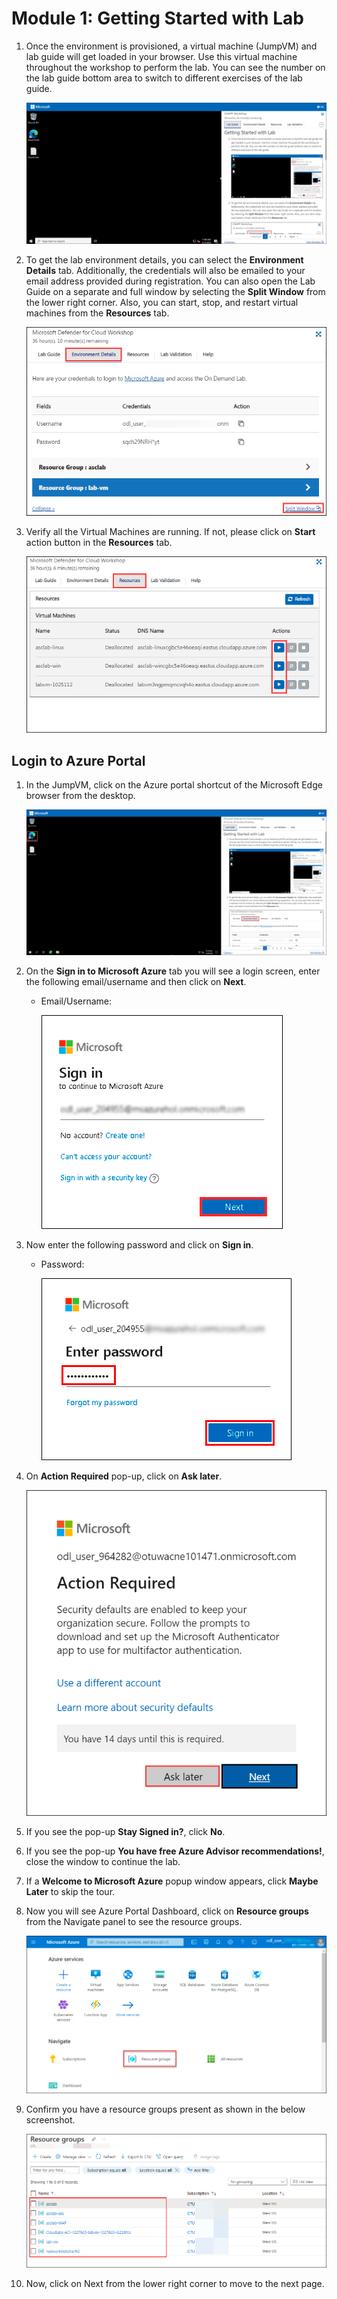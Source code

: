 # Module 1: Getting Started with Lab

1. Once the environment is provisioned, a virtual machine (JumpVM) and lab guide will get loaded in your browser. Use this virtual machine throughout the workshop to perform the lab. You can see the number on the lab guide bottom area to switch to different exercises of the lab guide.
   

   ![](images/img-1.1.png "Lab Environment")

1. To get the lab environment details, you can select the **Environment Details** tab. Additionally, the credentials will also be emailed to your email address provided during registration. You can also open the Lab Guide on a separate and full window by selecting the **Split Window** from the lower right corner. Also, you can start, stop, and restart virtual machines from the **Resources** tab.

   ![](images/img-2.png "Lab Environment")
 
1. Verify all the Virtual Machines are running. If not, please click on **Start** action button in the **Resources** tab.

   ![](images/startresource-1.png "Lab Environment")

## Login to Azure Portal

1. In the JumpVM, click on the Azure portal shortcut of the Microsoft Edge browser from the desktop.

   ![](images/img-3.png "Lab Environment")
   
1. On the **Sign in to Microsoft Azure** tab you will see a login screen, enter the following email/username and then click on **Next**. 
   * Email/Username: **<inject key="AzureAdUserEmail" enableCopy="true"/>** 
   
     ![](images/image7.png "Enter Email")
     
1. Now enter the following password and click on **Sign in**.
   * Password: **<inject key="AzureAdUserPassword" enableCopy="true"/>**
   
     ![](images/image8.png "Enter Password")
     
1. On **Action Required** pop-up, click on **Ask later**.

     ![](images/ask-later.png "Ask Later")

1. If you see the pop-up **Stay Signed in?**, click **No**.

1. If you see the pop-up **You have free Azure Advisor recommendations!**, close the window to continue the lab.

1. If a **Welcome to Microsoft Azure** popup window appears, click **Maybe Later** to skip the tour.
   
1. Now you will see Azure Portal Dashboard, click on **Resource groups** from the Navigate panel to see the resource groups.

   ![](images/select-rg.png "Resource groups")
   
1. Confirm you have a resource groups present as shown in the below screenshot.

   ![](images/img-9.png "Resource groups")
   
1. Now, click on Next from the lower right corner to move to the next page.
